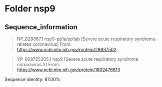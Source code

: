 # Folder nsp9
## Sequence_information

>NP_828867.1 nsp9-pp1a/pp1ab [Severe acute respiratory syndrome-related coronavirus]
From: https://www.ncbi.nlm.nih.gov/protein/29837502

>YP_009725305.1 nsp9 [Severe acute respiratory syndrome coronavirus 2]
From: https://www.ncbi.nlm.nih.gov/protein/1802476813

Sequence identity: 97.00%
